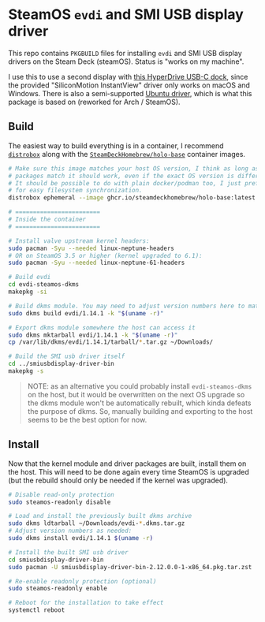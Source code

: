 # SteamOS `evdi` and SMI USB display driver

This repo contains `PKGBUILD` files for installing `evdi` and SMI USB display
drivers on the Steam Deck (steamOS). Status is "works on my machine".

I use this to use a second display with
[this HyperDrive USB-C dock](https://www.hypershop.com/products/hyperdrive-dual-4k-hdmi-10-in-1-usb-c-hub),
since the provided "SiliconMotion InstantView" driver only works on macOS and
Windows. There is also a semi-supported
[Ubuntu driver](https://hypershop.zendesk.com/hc/en-us/articles/10344404131988-Linux-Driver-Download),
which is what this package is based on (reworked for Arch / SteamOS).

## Build

The easiest way to build everything is in a container, I recommend
[`distrobox`](https://github.com/89luca89/distrobox) along with the
[`SteamDeckHomebrew/holo-base`](https://github.com/SteamDeckHomebrew/holo-docker)
container images.

```sh
# Make sure this image matches your host OS version, I think as long as the kernel
# packages match it should work, even if the exact OS version is different.
# It should be possible to do with plain docker/podman too, I just prefer distrobox
# for easy filesystem synchronization.
distrobox ephemeral --image ghcr.io/steamdeckhomebrew/holo-base:latest

# ========================
# Inside the container
# ========================

# Install valve upstream kernel headers:
sudo pacman -Syu --needed linux-neptune-headers
# OR on SteamOS 3.5 or higher (kernel upgraded to 6.1):
sudo pacman -Syu --needed linux-neptune-61-headers

# Build evdi
cd evdi-steamos-dkms
makepkg -si

# Build dkms module. You may need to adjust version numbers here to match your system
sudo dkms build evdi/1.14.1 -k "$(uname -r)"

# Export dkms module somewhere the host can access it
sudo dkms mktarball evdi/1.14.1 -k "$(uname -r)"
cp /var/lib/dkms/evdi/1.14.1/tarball/*.tar.gz ~/Downloads/

# Build the SMI usb driver itself
cd ../smiusbdisplay-driver-bin
makepkg -s
```

> NOTE: as an alternative you could probably install `evdi-steamos-dkms` on the host,
> but it would be overwritten on the next OS upgrade so the dkms module won't be
> automatically rebuilt, which kinda defeats the purpose of dkms. So, manually
> building and exporting to the host seems to be the best option for now.

## Install

Now that the kernel module and driver packages are built, install them on the host.
This will need to be done again every time SteamOS is upgraded (but the rebuild
should only be needed if the kernel was upgraded).

```sh
# Disable read-only protection
sudo steamos-readonly disable

# Load and install the previously built dkms archive
sudo dkms ldtarball ~/Downloads/evdi-*.dkms.tar.gz
# Adjust version numbers as needed:
sudo dkms install evdi/1.14.1 $(uname -r)

# Install the built SMI usb driver
cd smiusbdisplay-driver-bin
sudo pacman -U smiusbdisplay-driver-bin-2.12.0.0-1-x86_64.pkg.tar.zst

# Re-enable readonly protection (optional)
sudo steamos-readonly enable

# Reboot for the installation to take effect
systemctl reboot
```
